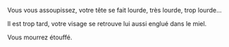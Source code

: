 Vous vous assoupissez, votre tête se fait lourde, très lourde, trop lourde...

Il est trop tard, votre visage se retrouve lui aussi englué dans le miel.

Vous mourrez étouffé.
